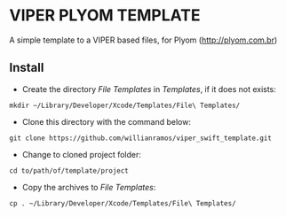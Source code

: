 # VIPER PLYOM TEMPLATE


A simple template to a VIPER based files, for Plyom (http://plyom.com.br)


Install
-------
- Create the directory *File Templates* in *Templates*, if it does not exists:
```
mkdir ~/Library/Developer/Xcode/Templates/File\ Templates/
```

-  Clone this directory with the command below:
```
git clone https://github.com/willianramos/viper_swift_template.git
```
-  Change to cloned project folder:
```
cd to/path/of/template/project
```

- Copy the archives to *File Templates*:
```
cp . ~/Library/Developer/Xcode/Templates/File\ Templates/
```
